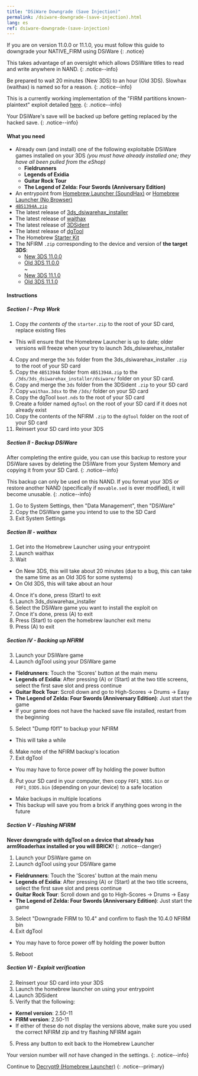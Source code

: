 ```yaml
---
title: "DSiWare Downgrade (Save Injection)"
permalink: /dsiware-downgrade-(save-injection).html
lang: es
ref: dsiware-downgrade-(save-injection)
---
```


If you are on version 11.0.0 or 11.1.0, you must follow this guide to downgrade your NATIVE_FIRM using DSiWare
{: .notice}

This takes advantage of an oversight which allows DSiWare titles to read and write anywhere in NAND.
{: .notice--info}

Be prepared to wait 20 minutes (New 3DS) to an hour (Old 3DS). Slowhax (waithax) is named so for a reason.
{: .notice--info}

This is a currently working implementation of the "FIRM partitions known-plaintext" exploit detailed [here](https://www.3dbrew.org/wiki/3DS_System_Flaws).
{: .notice--info}

Your DSiWare's save will be backed up before getting replaced by the hacked save.
{: .notice--info}

#### What you need

* Already own (and install) one of the following exploitable DSiWare games installed on your 3DS *(you must have already installed one; they have all been pulled from the eShop)*
  + **Fieldrunners**
  + **Legends of Exidia**
  + **Guitar Rock Tour**  
  + **The Legend of Zelda: Four Swords (Anniversary Edition)**  
* An entrypoint from [Homebrew Launcher (SoundHax)](homebrew-launcher-(soundhax)) or [Homebrew Launcher (No Browser)](homebrew-launcher-(no-browser))
* [`4B51394A.zip`](images/4B51394A.zip)
* The latest release of [3ds_dsiwarehax_installer](https://github.com/yellows8/3ds_dsiwarehax_installer/releases/latest)
* The latest release of [waithax](https://github.com/Mrrraou/waithax/releases/latest)
* The latest release of [3DSident](https://github.com/joel16/3DSident/releases/latest)
* The latest release of [dgTool](https://github.com/Plailect/dgTool/releases/latest)
* The Homebrew [Starter Kit](http://smealum.github.io/ninjhax2/starter.zip)
* The NFIRM `.zip` corresponding to the device and version of **the target 3DS**:
  + [New 3DS 11.0.0](magnet:?xt=urn:btih:2d13a5ea1570f911bd5c6423e0c30e51d548837a&dn=11.0.0%5Fto%5F10.4.0%5Fn3ds.zip&tr=udp%3A%2F%2Ftracker.coppersurfer.tk%3A6969%2Fannounce&tr=udp%3A%2F%2Ftracker.opentrackr.org%3A1337%2Fannounce&tr=http%3A%2F%2Ftracker.opentrackr.org%3A1337%2Fannounce&tr=udp%3A%2F%2Fzer0day.ch%3A1337%2Fannounce&tr=udp%3A%2F%2Ftracker.leechers-paradise.org%3A6969%2Fannounce&tr=http%3A%2F%2Fexplodie.org%3A6969%2Fannounce&tr=udp%3A%2F%2Fexplodie.org%3A6969%2Fannounce&tr=udp%3A%2F%2F9.rarbg.com%3A2710%2Fannounce&tr=udp%3A%2F%2Fp4p.arenabg.com%3A1337%2Fannounce&tr=http%3A%2F%2Fp4p.arenabg.com%3A1337%2Fannounce&tr=udp%3A%2F%2Ftracker.aletorrenty.pl%3A2710%2Fannounce&tr=http%3A%2F%2Ftracker.aletorrenty.pl%3A2710%2Fannounce&tr=http%3A%2F%2Ftracker1.wasabii.com.tw%3A6969%2Fannounce&tr=http%3A%2F%2Ftracker.baravik.org%3A6970%2Fannounce&tr=http%3A%2F%2Ftracker.tfile.me%2Fannounce&tr=udp%3A%2F%2Ftorrent.gresille.org%3A80%2Fannounce&tr=http%3A%2F%2Ftorrent.gresille.org%2Fannounce&tr=udp%3A%2F%2Ftracker.yoshi210.com%3A6969%2Fannounce&tr=udp%3A%2F%2Ftracker.tiny-vps.com%3A6969%2Fannounce&tr=udp%3A%2F%2Ftracker.filetracker.pl%3A8089%2Fannounce)
  + [Old 3DS 11.0.0](magnet:?xt=urn:btih:72393bbd99bc285db84a9cabf39d9b3200058d6a&dn=11.0.0%5Fto%5F10.4.0%5Fo3ds.zip&tr=udp%3A%2F%2Ftracker.coppersurfer.tk%3A6969%2Fannounce&tr=udp%3A%2F%2Ftracker.opentrackr.org%3A1337%2Fannounce&tr=http%3A%2F%2Ftracker.opentrackr.org%3A1337%2Fannounce&tr=udp%3A%2F%2Fzer0day.ch%3A1337%2Fannounce&tr=udp%3A%2F%2Ftracker.leechers-paradise.org%3A6969%2Fannounce&tr=http%3A%2F%2Fexplodie.org%3A6969%2Fannounce&tr=udp%3A%2F%2Fexplodie.org%3A6969%2Fannounce&tr=udp%3A%2F%2F9.rarbg.com%3A2710%2Fannounce&tr=udp%3A%2F%2Fp4p.arenabg.com%3A1337%2Fannounce&tr=http%3A%2F%2Fp4p.arenabg.com%3A1337%2Fannounce&tr=udp%3A%2F%2Ftracker.aletorrenty.pl%3A2710%2Fannounce&tr=http%3A%2F%2Ftracker.aletorrenty.pl%3A2710%2Fannounce&tr=http%3A%2F%2Ftracker1.wasabii.com.tw%3A6969%2Fannounce&tr=http%3A%2F%2Ftracker.baravik.org%3A6970%2Fannounce&tr=http%3A%2F%2Ftracker.tfile.me%2Fannounce&tr=udp%3A%2F%2Ftorrent.gresille.org%3A80%2Fannounce&tr=http%3A%2F%2Ftorrent.gresille.org%2Fannounce&tr=udp%3A%2F%2Ftracker.yoshi210.com%3A6969%2Fannounce&tr=udp%3A%2F%2Ftracker.tiny-vps.com%3A6969%2Fannounce&tr=udp%3A%2F%2Ftracker.filetracker.pl%3A8089%2Fannounce)     
  ~    
  + [New 3DS 11.1.0](magnet:?xt=urn:btih:d7d60c27c18f53bd8508a194656a465f6448bedf&dn=11.1.0%5Fto%5F10.4.0%5Fn3ds.zip&tr=udp%3A%2F%2Ftracker.coppersurfer.tk%3A6969%2Fannounce&tr=udp%3A%2F%2Ftracker.opentrackr.org%3A1337%2Fannounce&tr=http%3A%2F%2Ftracker.opentrackr.org%3A1337%2Fannounce&tr=udp%3A%2F%2Fzer0day.ch%3A1337%2Fannounce&tr=udp%3A%2F%2Ftracker.leechers-paradise.org%3A6969%2Fannounce&tr=http%3A%2F%2Fexplodie.org%3A6969%2Fannounce&tr=udp%3A%2F%2Fexplodie.org%3A6969%2Fannounce&tr=udp%3A%2F%2F9.rarbg.com%3A2710%2Fannounce&tr=udp%3A%2F%2Fp4p.arenabg.com%3A1337%2Fannounce&tr=http%3A%2F%2Fp4p.arenabg.com%3A1337%2Fannounce&tr=udp%3A%2F%2Ftracker.aletorrenty.pl%3A2710%2Fannounce&tr=http%3A%2F%2Ftracker.aletorrenty.pl%3A2710%2Fannounce&tr=http%3A%2F%2Ftracker1.wasabii.com.tw%3A6969%2Fannounce&tr=http%3A%2F%2Ftracker.baravik.org%3A6970%2Fannounce&tr=http%3A%2F%2Ftracker.tfile.me%2Fannounce&tr=udp%3A%2F%2Ftorrent.gresille.org%3A80%2Fannounce&tr=http%3A%2F%2Ftorrent.gresille.org%2Fannounce&tr=udp%3A%2F%2Ftracker.yoshi210.com%3A6969%2Fannounce&tr=udp%3A%2F%2Ftracker.tiny-vps.com%3A6969%2Fannounce&tr=udp%3A%2F%2Ftracker.filetracker.pl%3A8089%2Fannounce)     
  + [Old 3DS 11.1.0](magnet:?xt=urn:btih:0caf9a948a2d8bf23606d641f6628e2baeb983bb&dn=11.1.0%5Fto%5F10.4.0%5Fo3ds.zip&tr=udp%3A%2F%2Ftracker.coppersurfer.tk%3A6969%2Fannounce&tr=udp%3A%2F%2Ftracker.opentrackr.org%3A1337%2Fannounce&tr=http%3A%2F%2Ftracker.opentrackr.org%3A1337%2Fannounce&tr=udp%3A%2F%2Fzer0day.ch%3A1337%2Fannounce&tr=udp%3A%2F%2Ftracker.leechers-paradise.org%3A6969%2Fannounce&tr=http%3A%2F%2Fexplodie.org%3A6969%2Fannounce&tr=udp%3A%2F%2Fexplodie.org%3A6969%2Fannounce&tr=udp%3A%2F%2F9.rarbg.com%3A2710%2Fannounce&tr=udp%3A%2F%2Fp4p.arenabg.com%3A1337%2Fannounce&tr=http%3A%2F%2Fp4p.arenabg.com%3A1337%2Fannounce&tr=udp%3A%2F%2Ftracker.aletorrenty.pl%3A2710%2Fannounce&tr=http%3A%2F%2Ftracker.aletorrenty.pl%3A2710%2Fannounce&tr=http%3A%2F%2Ftracker1.wasabii.com.tw%3A6969%2Fannounce&tr=http%3A%2F%2Ftracker.baravik.org%3A6970%2Fannounce&tr=http%3A%2F%2Ftracker.tfile.me%2Fannounce&tr=udp%3A%2F%2Ftorrent.gresille.org%3A80%2Fannounce&tr=http%3A%2F%2Ftorrent.gresille.org%2Fannounce&tr=udp%3A%2F%2Ftracker.yoshi210.com%3A6969%2Fannounce&tr=udp%3A%2F%2Ftracker.tiny-vps.com%3A6969%2Fannounce&tr=udp%3A%2F%2Ftracker.filetracker.pl%3A8089%2Fannounce)     

#### Instructions

##### Section I - Prep Work

1. Copy _the contents of_ the `starter.zip` to the root of your SD card, replace existing files
  + This will ensure that the Homebrew Launcher is up to date; older versions will freeze when your try to launch 3ds_dsiwarehax_installer
4. Copy and merge the `3ds` folder from the 3ds_dsiwarehax_installer `.zip` to the root of your SD card
4. Copy the `4B51394A` folder from `4B51394A.zip` to the `/3ds/3ds_dsiwarehax_installer/dsiware/` folder on your SD card.
5. Copy and merge the `3ds` folder from the 3DSident `.zip` to your SD card
5. Copy `waithax.3dsx` to the `/3ds/` folder on your SD card
6. Copy the dgTool `boot.nds` to the root of your SD card
1. Create a folder named `dgTool` on the root of your SD card if it does not already exist
3. Copy the contents of the NFIRM `.zip` to the `dgTool` folder on the root of your SD card
4. Reinsert your SD card into your 3DS

##### Section II - Backup DSiWare

After completing the entire guide, you can use this backup to restore your DSiWare saves by deleting the DSiWare from your System Memory and copying it from your SD Card.
{: .notice--info}

This backup can only be used on this NAND. If you format your 3DS or restore another NAND (specifically if `movable.sed` is ever modified), it will become unusable.
{: .notice--info}

1. Go to System Settings, then "Data Management", then "DSiWare"
3. Copy the DSiWare game you intend to use to the SD Card
4. Exit System Settings

##### Section III - waithax

1. Get into the Homebrew Launcher using your entrypoint
2. Launch waithax
3. Wait
  + On New 3DS, this will take about 20 minutes (due to a bug, this can take the same time as an Old 3DS for some systems)
  + On Old 3DS, this will take about an hour
4. Once it's done, press (Start) to exit
5. Launch 3ds_dsiwarehax_installer
6. Select the DSiWare game you want to install the exploit on
7. Once it's done, press (A) to exit
8. Press (Start) to open the homebrew launcher exit menu
9. Press (A) to exit


##### Section IV - Backing up NFIRM

3. Launch your DSiWare game
4. Launch dgTool using your DSiWare game
  + **Fieldrunners**: Touch the 'Scores' button at the main menu
  + **Legends of Exidia**: After pressing (A) or (Start) at the two title screens, select the first save slot and press continue
  + **Guitar Rock Tour**: Scroll down and go to High-Scores -> Drums -> Easy
  + **The Legend of Zelda: Four Swords (Anniversary Edition)**: Just start the game
  + If your game does not have the hacked save file installed, restart from the beginning
5. Select "Dump f0f1" to backup your NFIRM
  + This will take a while
6. Make note of the NFIRM backup's location
7. Exit dgTool
  + You may have to force power off by holding the power button
8. Put your SD card in your computer, then copy `F0F1_N3DS.bin` or `F0F1_O3DS.bin` (depending on your device) to a safe location
  + Make backups in multiple locations
  + This backup will save you from a brick if anything goes wrong in the future

##### Section V - Flashing NFIRM

**Never downgrade with dgTool on a device that already has arm9loaderhax installed or you will BRICK!**
{: .notice--danger}

1. Launch your DSiWare game on
4. Launch dgTool using your DSiWare game
  + **Fieldrunners**: Touch the 'Scores' button at the main menu
  + **Legends of Exidia**: After pressing (A) or (Start) at the two title screens, select the first save slot and press continue
  + **Guitar Rock Tour**: Scroll down and go to High-Scores -> Drums -> Easy
  + **The Legend of Zelda: Four Swords (Anniversary Edition)**: Just start the game
3. Select "Downgrade FIRM to 10.4" and confirm to flash the 10.4.0 NFIRM bin
4. Exit dgTool
  + You may have to force power off by holding the power button
5. Reboot

##### Section VI - Exploit verification

2. Reinsert your SD card into your 3DS
3. Launch the homebrew launcher on using your entrypoint
4. Launch 3DSident
5. Verify that the following:
  + **Kernel version**: 2.50-11
  + **FIRM version**: 2.50-11
  + If either of these do not display the versions above, make sure you used the correct NFIRM zip and try flashing NFIRM again
5. Press any button to exit back to the Homebrew Launcher

Your version number will *not* have changed in the settings.
{: .notice--info}

Continue to [Decrypt9 (Homebrew Launcher)](decrypt9-(homebrew-launcher))
{: .notice--primary}
